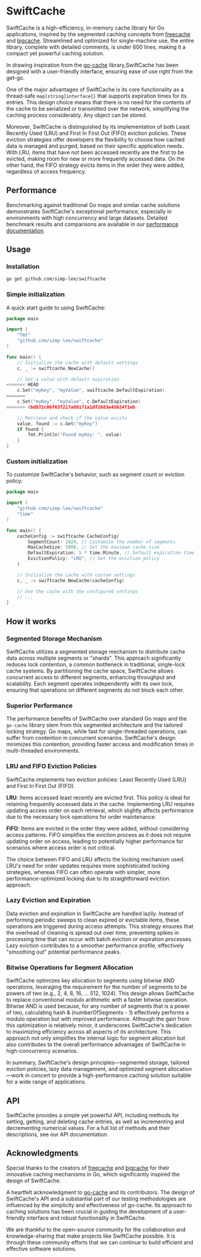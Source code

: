 # SwiftCache

SwiftCache is a high-efficiency, in-memory cache library for Go applications, inspired by the segmented caching concepts from [freecache](https://github.com/coocood/freecache) and [bigcache](https://github.com/allegro/bigcache). Streamlined and optimized for single-machine use, the entire library, complete with detailed comments, is under 600 lines, making it a compact yet powerful caching solution. 

In drawing inspiration from the [go-cache](https://github.com/patrickmn/go-cache) library,SwiftCache has been designed with a user-friendly interface, ensuring ease of use right from the get-go.

One of the major advantages of SwiftCache is its core functionality as a thread-safe `map[string]interface{}` that supports expiration times for its entries. This design choice means that there is no need for the contents of the cache to be serialized or transmitted over the network, simplifying the caching process considerably. Any object can be stored.

Moreover, SwiftCache is distinguished by its implementation of both Least Recently Used (LRU) and First In First Out (FIFO) eviction policies. These eviction strategies offer developers the flexibility to choose how cached data is managed and purged, based on their specific application needs. With LRU, items that have not been accessed recently are the first to be evicted, making room for new or more frequently accessed data. On the other hand, the FIFO strategy evicts items in the order they were added, regardless of access frequency.

## Performance

Benchmarking against traditional Go maps and similar cache solutions demonstrates SwiftCache's exceptional performance, especially in environments with high concurrency and large datasets. Detailed benchmark results and comparisons are available in our [performance documentation](#).

## Usage

### Installation

```bash
go get github.com/simp-lee/swiftcache
```

### Simple initialization

A quick start guide to using SwiftCache:

```go
package main

import (
	"fmt"
	"github.com/simp-lee/swiftcache"
)

func main() {
	// Initialize the cache with default settings
	c, _ := swiftcache.NewCache()

	// Set a value with default expiration
<<<<<<< HEAD
	c.Set("myKey", "myValue", swiftcache.DefaultExpiration)
=======
	c.Set("myKey", "myValue", c.DefaultExpiration)
>>>>>>> 8bd872c06f63f217a08171a1df2683e45624f1eb

	// Retrieve and check if the value exists
	value, found := c.Get("myKey")
	if found {
		fmt.Println("Found myKey: ", value)
	}
}

```

### Custom initialization

To customize SwiftCache's behavior, such as segment count or eviction policy:

```go
package main

import (
    "github.com/simp-lee/swiftcache"
    "time"
)

func main() {
    cacheConfig := swiftcache.CacheConfig{
        SegmentCount: 1024, // Customize the number of segments
        MaxCacheSize: 5000, // Set the maximum cache size
        DefaultExpiration: 5 * time.Minute, // Default expiration time
        EvictionPolicy: "LRU", // Set the eviction policy
    }

    // Initialize the cache with custom settings
    c, _ := swiftcache.NewCache(cacheConfig)

    // Use the cache with the configured settings
    // ...
}

```

## How it works

### Segmented Storage Mechanism

SwiftCache utilizes a segmented storage mechanism to distribute cache data across multiple segments or "shards". This approach significantly reduces lock contention, a common bottleneck in traditional, single-lock cache systems. By partitioning the cache space, SwiftCache allows concurrent access to different segments, enhancing throughput and scalability. Each segment operates independently with its own lock, ensuring that operations on different segments do not block each other.

### Superior Performance

The performance benefits of SwiftCache over standard Go maps and the `go-cache` library stem from this segmented architecture and the tailored locking strategy. Go maps, while fast for single-threaded operations, can suffer from contention in concurrent scenarios. SwiftCache's design minimizes this contention, providing faster access and modification times in multi-threaded environments.

### LRU and FIFO Eviction Policies

SwiftCache implements two eviction policies: Least Recently Used (LRU) and First In First Out (FIFO).

**LRU**: Items accessed least recently are evicted first. This policy is ideal for retaining frequently accessed data in the cache. Implementing LRU requires updating access order on each retrieval, which slightly affects performance due to the necessary lock operations for order maintenance.

**FIFO**: Items are evicted in the order they were added, without considering access patterns. FIFO simplifies the eviction process as it does not require updating order on access, leading to potentially higher performance for scenarios where access order is not critical.

The choice between FIFO and LRU affects the locking mechanism used. LRU's need for order updates requires more sophisticated locking strategies, whereas FIFO can often operate with simpler, more performance-optimized locking due to its straightforward eviction approach.

### Lazy Eviction and Expiration

Data eviction and expiration in SwiftCache are handled lazily. Instead of performing periodic sweeps to clean expired or evictable items, these operations are triggered during access attempts. This strategy ensures that the overhead of cleaning is spread out over time, preventing spikes in processing time that can occur with batch eviction or expiration processes. Lazy eviction contributes to a smoother performance profile, effectively "smoothing out" potential performance peaks.

### Bitwise Operations for Segment Allocation

SwiftCache optimizes key allocation to segments using bitwise AND operations, leveraging the requirement for the number of segments to be powers of two (e.g., 2, 4, 8, 16, ... 512, 1024). This design allows SwiftCache to replace conventional modulo arithmetic with a faster bitwise operation. Bitwise AND is used because, for any number of segments that is a power of two, calculating hash & (numberOfSegments - 1) effectively performs a modulo operation but with improved performance. Although the gain from this optimization is relatively minor, it underscores SwiftCache's dedication to maximizing efficiency across all aspects of its architecture. This approach not only simplifies the internal logic for segment allocation but also contributes to the overall performance advantages of SwiftCache in high-concurrency scenarios.

In summary, SwiftCache's design principles—segmented storage, tailored eviction policies, lazy data management, and optimized segment allocation—work in concert to provide a high-performance caching solution suitable for a wide range of applications.

## API

SwiftCache provides a simple yet powerful API, including methods for setting, getting, and deleting cache entries, as well as incrementing and decrementing numerical values. For a full list of methods and their descriptions, see our API documentation.

## Acknowledgments

Special thanks to the creators of [freecache](https://github.com/coocood/freecache) and [bigcache](https://github.com/allegro/bigcache) for their innovative caching mechanisms in Go, which significantly inspired the design of SwiftCache.

A heartfelt acknowledgment to [go-cache](https://github.com/patrickmn/go-cache) and its contributors. The design of SwiftCache's API and a substantial part of our testing methodologies are influenced by the simplicity and effectiveness of go-cache. Its approach to caching solutions has been crucial in guiding the development of a user-friendly interface and robust functionality in SwiftCache.

We are thankful to the open-source community for the collaboration and knowledge-sharing that make projects like SwiftCache possible. It is through these community efforts that we can continue to build efficient and effective software solutions.